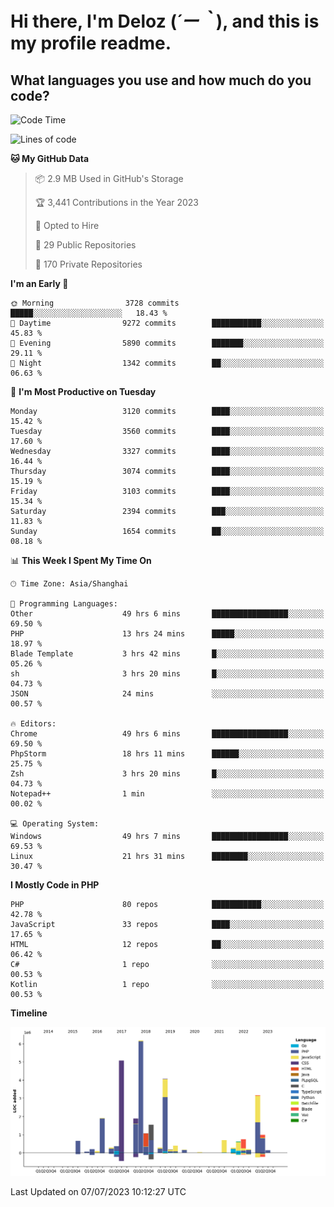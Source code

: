 # **Hi there, I'm Deloz (*´ー｀*), and this is my profile readme.**

## **What languages you use and how much do you code?**

<!--START_SECTION:waka-->
![Code Time](http://img.shields.io/badge/Code%20Time-1%2C854%20hrs%2050%20mins-blue)

![Lines of code](https://img.shields.io/badge/From%20Hello%20World%20I%27ve%20Written-31.3%20million%20lines%20of%20code-blue)

**🐱 My GitHub Data** 

> 📦 2.9 MB Used in GitHub's Storage 
 > 
> 🏆 3,441 Contributions in the Year 2023
 > 
> 💼 Opted to Hire
 > 
> 📜 29 Public Repositories 
 > 
> 🔑 170 Private Repositories 
 > 
**I'm an Early 🐤** 

```text
🌞 Morning                3728 commits        █████░░░░░░░░░░░░░░░░░░░░   18.43 % 
🌆 Daytime                9272 commits        ███████████░░░░░░░░░░░░░░   45.83 % 
🌃 Evening                5890 commits        ███████░░░░░░░░░░░░░░░░░░   29.11 % 
🌙 Night                  1342 commits        ██░░░░░░░░░░░░░░░░░░░░░░░   06.63 % 
```
📅 **I'm Most Productive on Tuesday** 

```text
Monday                   3120 commits        ████░░░░░░░░░░░░░░░░░░░░░   15.42 % 
Tuesday                  3560 commits        ████░░░░░░░░░░░░░░░░░░░░░   17.60 % 
Wednesday                3327 commits        ████░░░░░░░░░░░░░░░░░░░░░   16.44 % 
Thursday                 3074 commits        ████░░░░░░░░░░░░░░░░░░░░░   15.19 % 
Friday                   3103 commits        ████░░░░░░░░░░░░░░░░░░░░░   15.34 % 
Saturday                 2394 commits        ███░░░░░░░░░░░░░░░░░░░░░░   11.83 % 
Sunday                   1654 commits        ██░░░░░░░░░░░░░░░░░░░░░░░   08.18 % 
```


📊 **This Week I Spent My Time On** 

```text
🕑︎ Time Zone: Asia/Shanghai

💬 Programming Languages: 
Other                    49 hrs 6 mins       █████████████████░░░░░░░░   69.50 % 
PHP                      13 hrs 24 mins      █████░░░░░░░░░░░░░░░░░░░░   18.97 % 
Blade Template           3 hrs 42 mins       █░░░░░░░░░░░░░░░░░░░░░░░░   05.26 % 
sh                       3 hrs 20 mins       █░░░░░░░░░░░░░░░░░░░░░░░░   04.73 % 
JSON                     24 mins             ░░░░░░░░░░░░░░░░░░░░░░░░░   00.57 % 

🔥 Editors: 
Chrome                   49 hrs 6 mins       █████████████████░░░░░░░░   69.50 % 
PhpStorm                 18 hrs 11 mins      ██████░░░░░░░░░░░░░░░░░░░   25.75 % 
Zsh                      3 hrs 20 mins       █░░░░░░░░░░░░░░░░░░░░░░░░   04.73 % 
Notepad++                1 min               ░░░░░░░░░░░░░░░░░░░░░░░░░   00.02 % 

💻 Operating System: 
Windows                  49 hrs 7 mins       █████████████████░░░░░░░░   69.53 % 
Linux                    21 hrs 31 mins      ████████░░░░░░░░░░░░░░░░░   30.47 % 
```

**I Mostly Code in PHP** 

```text
PHP                      80 repos            ███████████░░░░░░░░░░░░░░   42.78 % 
JavaScript               33 repos            ████░░░░░░░░░░░░░░░░░░░░░   17.65 % 
HTML                     12 repos            ██░░░░░░░░░░░░░░░░░░░░░░░   06.42 % 
C#                       1 repo              ░░░░░░░░░░░░░░░░░░░░░░░░░   00.53 % 
Kotlin                   1 repo              ░░░░░░░░░░░░░░░░░░░░░░░░░   00.53 % 
```



**Timeline**

![Lines of Code chart](https://raw.githubusercontent.com/deloz/deloz/main/assets/bar_graph.png)


 Last Updated on 07/07/2023 10:12:27 UTC
<!--END_SECTION:waka-->
